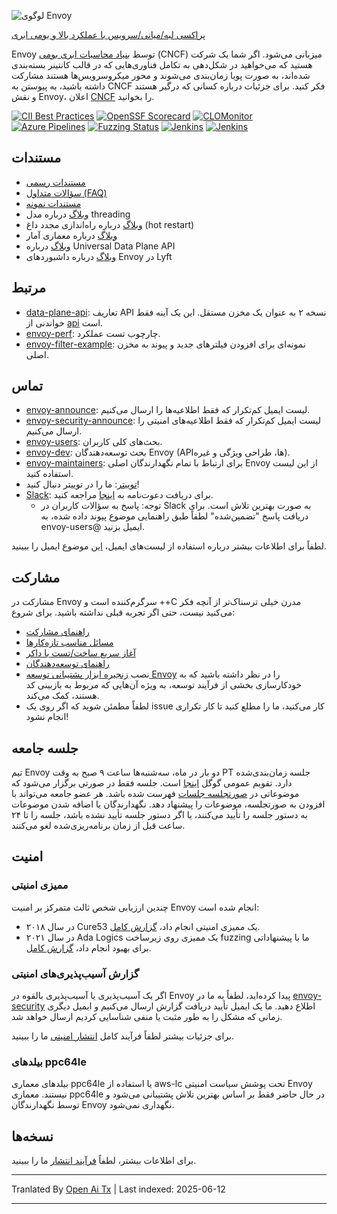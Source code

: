 ![لوگوی Envoy](https://github.com/envoyproxy/artwork/blob/main/PNG/Envoy_Logo_Final_PANTONE.png)

[پراکسی لبه/میانی/سرویس با عملکرد بالا و بومی ابری](https://www.envoyproxy.io/)

Envoy توسط [بنیاد محاسبات ابری بومی](https://cncf.io) (CNCF) میزبانی می‌شود. اگر شما یک
شرکت هستید که می‌خواهید در شکل‌دهی به تکامل فناوری‌هایی که در قالب کانتینر بسته‌بندی شده‌اند،
به صورت پویا زمان‌بندی می‌شوند و محور میکروسرویس‌ها هستند مشارکت داشته باشید، به پیوستن به CNCF فکر کنید. برای جزئیات درباره کسانی که
درگیر هستند و نقش Envoy، اعلان
[CNCF](https://www.cncf.io/blog/2017/09/13/cncf-hosts-envoy/) را بخوانید.

[![CII Best Practices](https://bestpractices.coreinfrastructure.org/projects/1266/badge)](https://bestpractices.coreinfrastructure.org/projects/1266)
[![OpenSSF Scorecard](https://api.securityscorecards.dev/projects/github.com/envoyproxy/envoy/badge)](https://securityscorecards.dev/viewer/?uri=github.com/envoyproxy/envoy)
[![CLOMonitor](https://img.shields.io/endpoint?url=https://clomonitor.io/api/projects/cncf/envoy/badge)](https://clomonitor.io/projects/cncf/envoy)
[![Azure Pipelines](https://dev.azure.com/cncf/envoy/_apis/build/status/11?branchName=main)](https://dev.azure.com/cncf/envoy/_build/latest?definitionId=11&branchName=main)
[![Fuzzing Status](https://oss-fuzz-build-logs.storage.googleapis.com/badges/envoy.svg)](https://bugs.chromium.org/p/oss-fuzz/issues/list?sort=-opened&can=1&q=proj:envoy)
[![Jenkins](https://powerci.osuosl.org/buildStatus/icon?job=build-envoy-static-master&subject=ppc64le%20build)](https://powerci.osuosl.org/job/build-envoy-static-master/)
[![Jenkins](https://ibmz-ci.osuosl.org/buildStatus/icon?job=Envoy_IBMZ_CI&subject=s390x%20build)](https://ibmz-ci.osuosl.org/job/Envoy_IBMZ_CI/)

## مستندات

* [مستندات رسمی](https://www.envoyproxy.io/)
* [سؤالات متداول (FAQ)](https://www.envoyproxy.io/docs/envoy/latest/faq/overview)
* [مستندات نمونه](https://github.com/envoyproxy/examples/)
* [وبلاگ](https://medium.com/@mattklein123/envoy-threading-model-a8d44b922310) درباره مدل threading
* [وبلاگ](https://medium.com/@mattklein123/envoy-hot-restart-1d16b14555b5) درباره راه‌اندازی مجدد داغ (hot restart)
* [وبلاگ](https://medium.com/@mattklein123/envoy-stats-b65c7f363342) درباره معماری آمار
* [وبلاگ](https://medium.com/@mattklein123/the-universal-data-plane-api-d15cec7a) درباره Universal Data Plane API
* [وبلاگ](https://medium.com/@mattklein123/lyfts-envoy-dashboards-5c91738816b1) درباره داشبوردهای Envoy در Lyft

## مرتبط

* [data-plane-api](https://github.com/envoyproxy/data-plane-api): تعاریف API نسخه ۲ به عنوان یک مخزن مستقل. این یک آینه فقط خواندنی از [api](https://raw.githubusercontent.com/envoyproxy/envoy/main/api/) است.
* [envoy-perf](https://github.com/envoyproxy/envoy-perf): چارچوب تست عملکرد.
* [envoy-filter-example](https://github.com/envoyproxy/envoy-filter-example): نمونه‌ای برای افزودن فیلترهای جدید
  و پیوند به مخزن اصلی.

## تماس

* [envoy-announce](https://groups.google.com/forum/#!forum/envoy-announce): لیست ایمیل کم‌تکرار که فقط اطلاعیه‌ها را ارسال می‌کنیم.
* [envoy-security-announce](https://groups.google.com/forum/#!forum/envoy-security-announce): لیست ایمیل کم‌تکرار که فقط اطلاعیه‌های امنیتی را ارسال می‌کنیم.
* [envoy-users](https://groups.google.com/forum/#!forum/envoy-users): بحث‌های کلی کاربران.
* [envoy-dev](https://groups.google.com/forum/#!forum/envoy-dev): بحث توسعه‌دهندگان Envoy (APIها،
  طراحی ویژگی و غیره).
* [envoy-maintainers](https://groups.google.com/forum/#!forum/envoy-maintainers): برای ارتباط با تمام نگهدارندگان اصلی Envoy از این لیست استفاده کنید.
* [توییتر](https://twitter.com/EnvoyProxy/): ما را در توییتر دنبال کنید!
* [Slack](https://envoyproxy.slack.com/): برای دریافت دعوت‌نامه به [اینجا](https://communityinviter.com/apps/envoyproxy/envoy) مراجعه کنید.
  * توجه: پاسخ به سؤالات کاربران در Slack به صورت بهترین تلاش است. برای دریافت پاسخ "تضمین‌شده" لطفاً طبق راهنمایی موضوع پیوند داده شده، به envoy-users@ ایمیل بزنید.

لطفاً برای اطلاعات بیشتر درباره استفاده از لیست‌های ایمیل، [این](https://groups.google.com/forum/#!topic/envoy-announce/l9zjYsnS3TY) موضوع ایمیل را ببینید.

## مشارکت

مشارکت در Envoy سرگرم‌کننده است و ++C مدرن خیلی ترسناک‌تر از آنچه فکر می‌کنید نیست، حتی اگر تجربه قبلی نداشته باشید. برای شروع:

* [راهنمای مشارکت](https://raw.githubusercontent.com/envoyproxy/envoy/main/CONTRIBUTING.md)
* [مسائل مناسب تازه‌کارها](https://github.com/envoyproxy/envoy/issues?q=is%3Aopen+is%3Aissue+label%3Abeginner)
* [آغاز سریع ساخت/تست با داکر](https://raw.githubusercontent.com/envoyproxy/envoy/main/ci#building-and-running-tests-as-a-developer)
* [راهنمای توسعه‌دهندگان](https://raw.githubusercontent.com/envoyproxy/envoy/main/DEVELOPER.md)
* نصب [زنجیره ابزار پشتیبانی توسعه Envoy](https://github.com/envoyproxy/envoy/blob/main/support/README.md) را در نظر داشته باشید که به خودکارسازی بخشی از فرآیند توسعه، به ویژه آن‌هایی که مربوط به بازبینی کد هستند، کمک می‌کند.
* لطفاً مطمئن شوید که اگر روی یک issue کار می‌کنید، ما را مطلع کنید تا کار تکراری انجام نشود!

## جلسه جامعه

تیم Envoy دو بار در ماه، سه‌شنبه‌ها ساعت ۹ صبح به وقت PT جلسه زمان‌بندی‌شده دارد. تقویم عمومی گوگل [اینجا](https://goo.gl/PkDijT) است.  جلسه فقط در صورتی برگزار می‌شود
که موضوعاتی در [صورتجلسه جلسات](https://goo.gl/5Cergb) فهرست شده باشد. هر عضو جامعه می‌تواند
با افزودن به صورتجلسه، موضوعات را پیشنهاد دهد. نگهدارندگان یا اضافه شدن موضوعات به دستور جلسه را تأیید می‌کنند،
یا اگر دستور جلسه تأیید نشده باشد، جلسه را تا ۲۴ ساعت قبل از زمان برنامه‌ریزی‌شده لغو می‌کنند.

## امنیت

### ممیزی امنیتی

چندین ارزیابی شخص ثالث متمرکز بر امنیت Envoy انجام شده است:
* در سال ۲۰۱۸ Cure53 یک ممیزی امنیتی انجام داد، [گزارش کامل](https://raw.githubusercontent.com/envoyproxy/envoy/main/docs/security/audit_cure53_2018.pdf).
* در سال ۲۰۲۱ Ada Logics یک ممیزی روی زیرساخت fuzzing ما با پیشنهاداتی برای بهبود انجام داد، [گزارش کامل](https://raw.githubusercontent.com/envoyproxy/envoy/main/docs/security/audit_fuzzer_adalogics_2021.pdf).

### گزارش آسیب‌پذیری‌های امنیتی

اگر یک آسیب‌پذیری یا آسیب‌پذیری بالقوه در Envoy پیدا کرده‌اید، لطفاً به ما در
[envoy-security](mailto:envoy-security@googlegroups.com) اطلاع دهید. ما یک ایمیل تأیید دریافت گزارش ارسال می‌کنیم و ایمیل دیگری زمانی که مشکل را به طور مثبت یا منفی شناسایی کردیم ارسال خواهد شد.

برای جزئیات بیشتر لطفاً فرآیند کامل [انتشار امنیتی](https://raw.githubusercontent.com/envoyproxy/envoy/main/SECURITY.md) ما را ببینید.

### بیلدهای ppc64le

بیلدهای معماری ppc64le یا استفاده از aws-lc تحت پوشش سیاست امنیتی Envoy نیستند. معماری ppc64le در حال حاضر فقط بر اساس بهترین تلاش پشتیبانی می‌شود و توسط نگهدارندگان Envoy نگهداری نمی‌شود.

## نسخه‌ها

برای اطلاعات بیشتر، لطفاً [فرآیند انتشار](https://github.com/envoyproxy/envoy/blob/main/RELEASES.md) ما را ببینید.

---

Tranlated By [Open Ai Tx](https://github.com/OpenAiTx/OpenAiTx) | Last indexed: 2025-06-12

---
